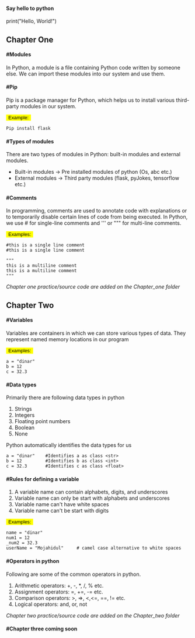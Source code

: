 <h4>Say hello to python</h4>
print("Hello, World!")


<h2>Chapter One</h2>
<h4><b>#Modules</b></h4>
<p>In Python, a module is a file containing Python code written by someone else. We can import these modules into our system and use them.</p>

<h4><b>#Pip</b></h4>
<p>Pip is a package manager for Python, which helps us to install various third-party modules in our system.</p>

<button style="background: yellow; border:none;">Example:</button>
```
Pip install flask
```
<h4><b>#Types of modules</b></h4>
<p>There are two types of modules in Python: built-in modules and external modules.</p>

<ul>
<li>Built-in modules -> Pre installed modules of python (Os, abc etc.)</li>
<li>External modules -> Third party modules (flask, pyJokes, tensorflow etc.)</li>
</ul>

<h4><b>#Comments</b></h4>
<p>In programming, comments are used to annotate code with explanations or to temporarily disable certain lines of code from being executed. In Python, we use # for single-line comments and ''' or """ for multi-line comments.</p>

<button style="background: yellow; border:none;">Examples:</button>
```
#this is a single line comment
#this is a single line comment

"""
this is a multiline comment
this is a multiline comment
"""
```
<i>Chapter one practice/source code are added on the Chapter_one folder</i>

<h2>Chapter Two</h2>
<h4><b>#Variables</b></h4>
<p>Variables are containers in which we can store various types of data. They represent named memory locations in our program</p>

<button style="background: yellow; border:none;">Examples:</button>
```
a = "dinar"
b = 12
c = 32.3
```

<h4><b>#Data types</b></h4>
<p>Primarily there are following data types in python</p>

<ol>
<li>Strings</li>
<li>Integers</li>
<li>Floating point numbers</li>
<li>Boolean</li>
<li>None</li>
</ol>

<p>Python automatically identifies the data types for us</p>

```
a = "dinar"    #Identifies a as class <str>
b = 12         #Identifies b as class <int>
c = 32.3       #Identifies c as class <float>
```

<h4><b>#Rules for defining a variable</b></h4>

<ol>
<li>A variable name can contain alphabets, digits, and underscores</li>
<li>Variable name can only be start with alphabets and underscores</li>
<li>Variable name can't have white spaces</li>
<li>Variable name can't be start with digits</li>
</ol>

<button style="background: yellow; border:none;">Examples:</button>

```
name = "dinar"    
num1 = 12         
_num2 = 32.3   
userName = "Mojahidul"     # camel case alternative to white spaces  
```

<h4><b>#Operators in python</b></h4>
<p>Following are some of the common operators in python.</p>

<ol>
<li>Arithmetic operators: +, -, *, /, % etc.</li>
<li>Assignment operators: =, +=, -= etc.</li>
<li>Comparison operators: >, =>, <,<=, ==, != etc.</li>
<li>Logical operators: and, or, not</li>
</ol>

<i>Chapter two practice/source code are added on the Chapter_two folder</i>

<h4><b>#Chapter three coming soon</b></h4>
